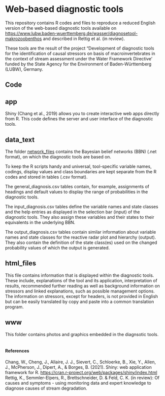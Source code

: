 # Web-based diagnostic tools

This repository contains R codes and files to reproduce a reduced English version of the web-based diagnostic tools available on https://www.lubw.baden-wuerttemberg.de/wasser/diagnosetool-makrozoobenthos and described in Rettig et al. (in review).

These tools are the result of the project “Development of diagnostic tools for the identification of causal stressors on basis of macroinvertebrates in the context of stream assessment under the Water Framework Directive’ funded by the State Agency for the Environment of Baden-Württemberg (LUBW), Germany. 

## Code


## app
Shiny (Chang et al., 2019) allows you to create interactive web apps directly from R. This code defines the server and user interface of the diagnostic tools.

## data_text
The folder [network_files](https://github.com/katharinarettig/diagnostic_tools/tree/main/data_text/network_files) contains the Bayesian belief networks (BBN) (.net format), on which the diagnostic tools are based on.

To keep the R scripts handy and universal, tool-specific variable names, codings, display values and class boundaries are kept separate from the R codes and stored in tables (.csv format).

The general_diagnosis.csv tables contain, for example, assignments of headings and default values to display the range of probabilities in the diagnostic tools. 

The input_diagnosis.csv tables define the variable names and state classes and the help entries as displayed in the selection bar (input) of the diagnostic tools. They also assign these variables and their states to their equivalents in the underlying BBN. 

The output_diagnosis.csv tables contain similar information about variable names and state classes for the reactive radar plot and hierarchy (output). They also contain the definition of the state class(es) used on the changed probability values of which the output is generated.

## html_files
This file contains information that is displayed within the diagnostic tools. These include, explanations of the tool and its application, interpretation of results, recommended further reading as well as background information on stressors and linked explanations, such as possible management options. The information on stressors, except for headers, is not provided in English but can be easily translated by copy and paste into a common translation program.

## www
This folder contains photos and graphics embedded in the diagnsotic tools.
<br>
<br>
#### References
Chang, W., Cheng, J., Allaire, J. J., Sievert, C., Schloerke, B., Xie, Y., Allen, J., McPherson, J., Dipert, A., & Borges, B. (2021). Shiny: web application framework for R. https://cran.r-project.org/web/packages/shiny/index.html <br>
Rettig, K., Semmler-Elpers, R., Brettschneider, D. & Feld, C. K. (in review): Of causes and symptoms - using monitoring data and expert knowledge to diagnose causes of stream degradation.
